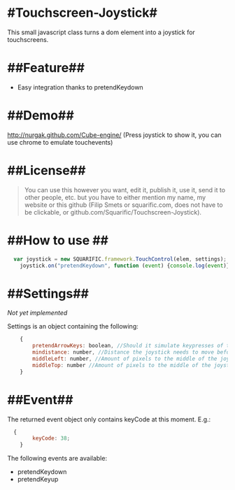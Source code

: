 #Touchscreen-Joystick#
======================

This small javascript class turns a dom element into a joystick for touchscreens.

##Feature##
===========

* Easy integration thanks to pretendKeydown

##Demo##
========

http://nurgak.github.com/Cube-engine/ (Press joystick to show it, you can use chrome to emulate touchevents)

##License##
===========

> You can use this however you want, edit it, publish it, use it, send it to other people, etc. but you have to either mention my name, my website or this github (Filip Smets or squarific.com, does not have to be clickable, or github.com/Squarific/Touchscreen-Joystick).

##How to use ##
===============
```javascript
  var joystick = new SQUARIFIC.framework.TouchControl(elem, settings); //e.g. elem = document.getElementById("joystick"); settings is explained later
	joystick.on("pretendKeydown", function (event) {console.log(event)});
```

##Settings##
============

_*Not yet implemented*_

Settings is an object containing the following:
```javascript
	{
		pretendArrowKeys: boolean, //Should it simulate keypresses of the arrows, default true
		mindistance: number, //Distance the joystick needs to move before an action should be taken
		middleLeft: number, //Amount of pixels to the middle of the joystick from the left
		middleTop: number //Amount of pixels to the middle of the joystick from the top
	}
```

##Event##
=========

The returned event object only contains keyCode at this moment. E.g.:
```javascript
  {
		keyCode: 38;
	}
```

The following events are available:
* pretendKeydown
* pretendKeyup

